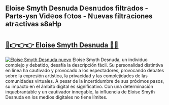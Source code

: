 ## Eloise Smyth Desnuda D𝚎sn𝚞dos filtr𝚊dos - Parts-ysn Vid𝚎os f𝚘tos - N𝚞evas filtr𝚊ciones atr𝚊ctivas s8aHp

# <h2><a href="http://mbcyti.tromn.icu/?c=Eloise+Smyth+Desnuda">🔗👉👉👉 Eloise Smyth Desnuda 🔗🔗</a></h2>

[![Eloise Smyth Desnuda nuevo](https://i.imgur.com/pEAQMta.gif)](http://mbcyti.tromn.icu/?c=Eloise+Smyth+Desnuda)
Eloise Smyth Desnuda, un individuo complejo y debatido, desafía la descripción fácil. Su personalidad distintiva en línea ha cautivado y provocado a los espectadores, provocando debates sobre la expresión artística, la privacidad y las complejidades de las comunidades virtuales. A pesar de la incertidumbre de sus próximos pasos, su impacto en el ámbito digital es significativo. Con una determinación inquebrantable y un cautivador innegable, la influencia de Eloise Smyth Desnuda en los medios digitales no tiene límites.
